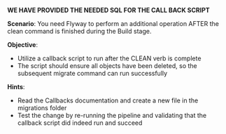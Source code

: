 **WE HAVE PROVIDED THE NEEDED SQL FOR THE CALL BACK SCRIPT**

**Scenario**:
You need Flyway to perform an additional operation AFTER the clean command is finished during the Build stage.

**Objective**:
- Utilize a callback script to run after the CLEAN verb is complete
- The script should ensure all objects have been deleted, so the subsequent migrate command can run successfully

**Hints**:
- Read the Callbacks documentation and create a new file in the migrations folder
- Test the change by re-running the pipeline and validating that the callback script did indeed run and succeed


